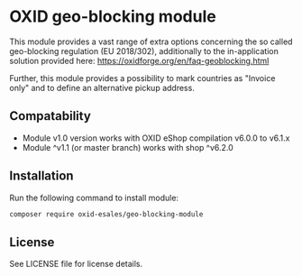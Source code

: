 OXID geo-blocking module
========================

This module provides a vast range of extra options concerning the so called geo-blocking regulation (EU 2018/302), additionally to the in-application solution provided here: https://oxidforge.org/en/faq-geoblocking.html

Further, this module provides a possibility to mark countries as "Invoice only" and to define an alternative pickup address.

## Compatability

* Module v1.0 version works with OXID eShop compilation v6.0.0 to v6.1.x
* Module ^v1.1 (or master branch) works with shop ^v6.2.0

## Installation

Run the following command to install module:

```bash
composer require oxid-esales/geo-blocking-module
```

## License

See LICENSE file for license details.
